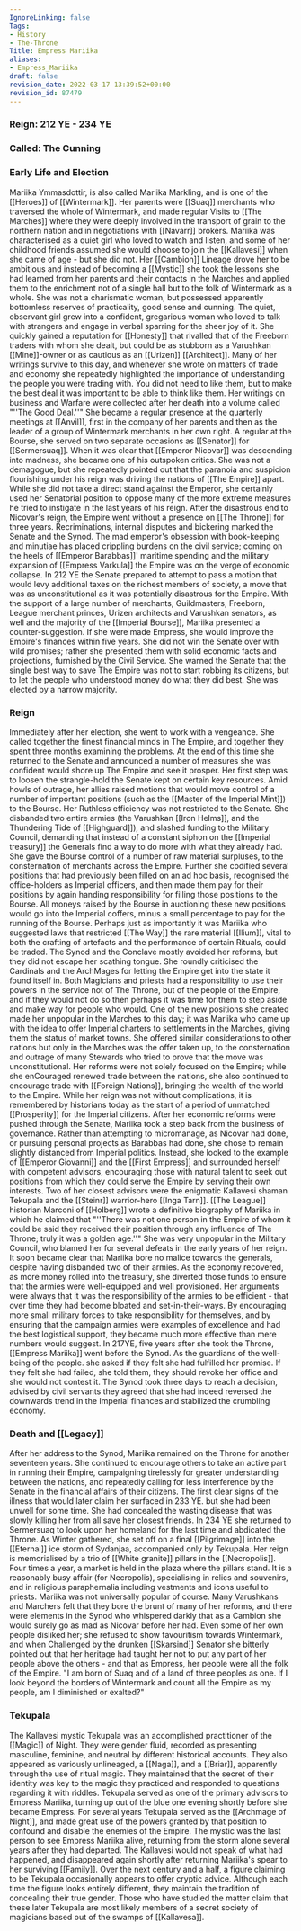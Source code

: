 ```yaml
---
IgnoreLinking: false
Tags:
- History
- The-Throne
Title: Empress Mariika
aliases:
- Empress_Mariika
draft: false
revision_date: 2022-03-17 13:39:52+00:00
revision_id: 87479
---
```


### Reign: 212 YE - 234 YE
### Called: The Cunning
### Early Life and Election
Mariika Ymmasdottir, is also called Mariika Markling, and is one of the [[Heroes]] of [[Wintermark]]. Her parents were [[Suaq]] merchants who traversed the whole of Wintermark, and made regular Visits to [[The Marches]] where they were deeply involved in the transport of grain to the northern nation and in negotiations with [[Navarr]] brokers. Mariika was characterised as a quiet girl who loved to watch and listen, and some of her childhood friends assumed she would choose to join the [[Kallavesi]] when she came of age - but she did not. Her [[Cambion]] Lineage drove her to be ambitious and instead of becoming a [[Mystic]] she took the lessons she had learned from her parents and their contacts in the Marches and applied them to the enrichment not of a single hall but to the folk of Wintermark as a whole. 
She was not a charismatic woman, but possessed apparently bottomless reserves of practicality, good sense and cunning. The quiet, observant girl grew into a confident, gregarious woman who loved to talk with strangers and engage in verbal sparring for the sheer joy of it.  She quickly gained a reputation for [[Honesty]] that rivalled that of the Freeborn traders with whom she dealt, but could be as stubborn as a Varushkan [[Mine]]-owner or as cautious as an [[Urizen]] [[Architect]]. Many of her writings survive to this day, and whenever she wrote on matters of trade and economy she repeatedly highlighted the importance of understanding the people you were trading with. You did not need to like them, but to make the best deal it was important to be able to think like them. Her writings on business and Warfare were collected after her death into a volume called "''The Good Deal.''"
She became a regular presence at the quarterly meetings at [[Anvil]], first in the company of her parents and then as the leader of a group of Wintermark merchants in her own right. A regular at the Bourse, she served on two separate occasions as [[Senator]] for [[Sermersuaq]]. When it was clear that [[Emperor Nicovar]] was descending into madness, she became one of his outspoken critics. She was not a demagogue, but she repeatedly pointed out that the paranoia and suspicion flourishing under his reign was driving the nations of [[The Empire]] apart. While she did not take a direct stand against the Emperor, she certainly used her Senatorial position to oppose many of the more extreme measures he tried to instigate in the last years of his reign.
After the disastrous end to Nicovar's reign, the Empire went without a presence on [[The Throne]] for three years. Recriminations, internal disputes and bickering marked the Senate and the Synod. The mad emperor's obsession with book-keeping and minutiae has placed crippling burdens on the civil service; coming on the heels of [[Emperor Barabbas]]' maritime spending and the military expansion of [[Empress Varkula]] the Empire was on the verge of economic collapse. In 212 YE the Senate prepared to attempt to pass a motion that would levy additional taxes on the richest members of society, a move that was as unconstitutional as it was potentially disastrous for the Empire.
With the support of a large number of merchants, Guildmasters, Freeborn, League merchant princes, Urizen architects and Varushkan senators, as well and the majority of the [[Imperial Bourse]], Mariika presented a counter-suggestion. If she were made Empress, she would improve the Empire's finances within five years. She did not win the Senate over with wild promises; rather she presented them with solid economic facts and projections, furnished by the Civil Service. She warned the Senate that the single best way to save The Empire was not to start robbing its citizens, but to let the people who understood money do what they did best. She was elected by a narrow majority.
### Reign
Immediately after her election, she went to work with a vengeance. She called together the finest financial minds in The Empire, and together they spent three months examining the problems. At the end of this time she returned to the Senate and announced a number of measures she was confident would shore up The Empire and see it prosper.
Her first step was to loosen the strangle-hold the Senate kept on certain key resources. Amid howls of outrage, her allies raised motions that would move control of a number of important positions (such as the [[Master of the Imperial Mint]]) to the Bourse. 
Her Ruthless efficiency was not restricted to the Senate. She disbanded two entire armies (the Varushkan [[Iron Helms]], and the Thundering Tide of [[Highguard]]), and slashed funding to the Military Council, demanding that instead of a constant siphon on the [[Imperial treasury]] the Generals find a way to do more with what they already had. She gave the Bourse control of a number of raw material surpluses, to the consternation of merchants across the Empire. Further she codified several positions that had previously been filled on an ad hoc basis, recognised the office-holders as Imperial officers, and then made them pay for their positions by again handing responsibility for filling those positions to the Bourse. All moneys raised by the Bourse in auctioning these new positions would go into the Imperial coffers, minus a small percentage to pay for the running of the Bourse. Perhaps just as importantly it was Mariika who suggested laws that restricted [[The Way]] the rare material [[Ilium]], vital to both the crafting of artefacts and the performance of certain Rituals, could be traded.
The Synod and the Conclave mostly avoided her reforms, but they did not escape her scathing tongue. She roundly criticised the Cardinals and the ArchMages for letting the Empire get into the state it found itself in. Both Magicians and priests had a responsibility to use their powers in the service not of The Throne, but of the people of the Empire, and if they would not do so then perhaps it was time for them to step aside and make way for people who would.
One of the new positions she created made her unpopular in the Marches to this day; it was Mariika who came up with the idea to offer Imperial charters to settlements in the Marches, giving them the status of market towns. She offered similar considerations to other nations but only in the Marches was the offer taken up, to the consternation and outrage of many Stewards who tried to prove that the move was unconstitutional.
Her reforms were not solely focused on the Empire; while she enCouraged renewed trade between the nations, she also continued to encourage trade with [[Foreign Nations]], bringing the wealth of the world to the Empire. While her reign was not without complications, it is remembered by historians today as the start of a period of unmatched [[Prosperity]] for the Imperial citizens.
After her economic reforms were pushed through the Senate, Mariika took a step back from the business of governance. Rather than attempting to micromanage, as Nicovar had done, or pursuing personal projects as Barabbas had done, she chose to remain slightly distanced from Imperial politics. Instead, she looked to the example of [[Emperor Giovanni]] and the [[First Empress]] and surrounded herself with competent advisors, encouraging those with natural talent to seek out positions from which they could serve the Empire by serving their own interests. Two of her closest advisors were the enigmatic Kallavesi shaman Tekupala and the [[Steinr]] warrior-hero [[Inga Tarn]]. [[The League]] historian Marconi of [[Holberg]] wrote a definitive biography of Mariika in which he claimed that "''There was not one person in the Empire of whom it could be said they received their position through any influence of The Throne; truly it was a golden age.''"
She was very unpopular in the Military Council, who blamed her for several defeats in the early years of her reign. It soon became clear that Mariika bore no malice towards the generals, despite having disbanded two of their armies. As the economy recovered, as more money rolled into the treasury, she diverted those funds to ensure that the armies were well-equipped and well provisioned. Her arguments were always that it was the responsibility of the armies to be efficient - that over time they had become bloated and set-in-their-ways. By encouraging more small military forces to take responsibility for themselves, and by ensuring that the campaign armies were examples of excellence and had the best logistical support, they became much more effective than mere numbers would suggest.
In 217YE, five years after she took the Throne, [[Empress Mariika]] went before the Synod. As the guardians of the well-being of the people. she asked if they felt she had fulfilled her promise. If they felt she had failed, she told them, they should revoke her office and she would not contest it. The Synod took three days to reach a decision, advised by civil servants they agreed that she had indeed reversed the downwards trend in the Imperial finances and stabilized the crumbling economy.
### Death and [[Legacy]]
After her address to the Synod, Mariika remained on the Throne for another seventeen years. She continued to encourage others to take an active part in running their Empire, campaigning tirelessly for greater understanding between the nations, and repeatedly calling for less interference by the Senate in the financial affairs of their citizens.
The first clear signs of the illness that would later claim her surfaced in 233 YE. but she had been unwell for some time. She had concealed the wasting disease that was slowly killing her from all save her closest friends. In 234 YE she returned to Sermersuaq to look upon her homeland for the last time and abdicated the Throne. As Winter gathered, she set off on a final [[Pilgrimage]] into the [[Eternal]] ice storm of Sydanjaa, accompanied only by Tekupala. Her reign is memorialised by a trio of [[White granite]] pillars in the [[Necropolis]]. Four times a year, a market is held in the plaza where the pillars stand. It is a reasonably busy affair (for Necropolis), specialising in relics and souvenirs, and in religious paraphernalia including vestments and icons useful to priests.
Mariika was not universally popular of course. Many Varushkans and Marchers felt that they bore the brunt of many of her reforms, and there were elements in the Synod who whispered darkly that as a Cambion she would surely go as mad as Nicovar before her had. Even some of her own people disliked her; she refused to show favouritism towards Wintermark, and when Challenged by the drunken [[Skarsind]] Senator she bitterly pointed out that her heritage had taught her not to put any part of her people above the others - and that as Empress, her people were all the folk of the Empire.
"I am born of Suaq and of a land of three peoples as one. If I look beyond the borders of Wintermark and count all the Empire as my people, am I diminished or exalted?"
### Tekupala
The Kallavesi mystic Tekupala was an accomplished practitioner of the [[Magic]] of Night. They were gender fluid, recorded as presenting masculine, feminine, and neutral by different historical accounts. They also appeared as variously unlineaged, a [[Naga]], and a [[Briar]], apparently through the use of ritual magic. They maintained that the secret of their identity was key to the magic they practiced and responded to questions regarding it with riddles.
Tekupala served as one of the primary advisors to Empress Mariika, turning up out of the blue one evening shortly before she became Empress. For several years Tekupala served as the [[Archmage of Night]], and made great use of the powers granted by that position to confound and disable the enemies of the Empire. 
The mystic was the last person to see Empress Mariika alive, returning from the storm alone several years after they had departed. The Kallavesi would not speak of what had happened, and disappeared again shortly after returning Mariika's spear to her surviving [[Family]]. Over the next century and a half, a figure claiming to be Tekupala occasionally appears to offer cryptic advice. Although each time the figure looks entirely different, they maintain the tradition of concealing their true gender. Those who have studied the matter claim that these later Tekupala are most likely members of a secret society of magicians based out of the swamps of [[Kallavesa]].